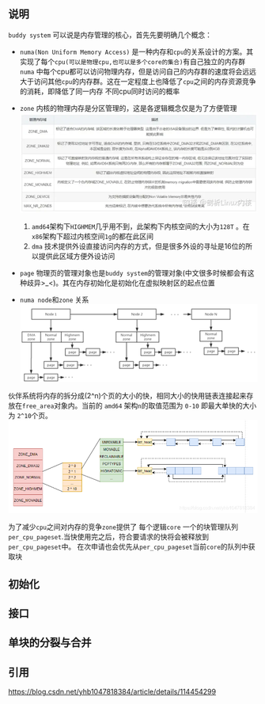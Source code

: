 ## 说明
`buddy system` 可以说是内存管理的核心，首先先要明确几个概念：
* `numa(Non Uniform Memory Access)` 是一种内存和`cpu`的关系设计的方案。其实现了每个`cpu(可以是物理cpu,也可以是多个core的集合)`有自己独立的内存群
  `numa` 中每个cpu都可以访问物理内存，但是访问自己的内存群的速度将会远远大于访问其他`cpu`的内存群。这在一定程度上也降低了`cpu`之间的内存资源竞争的消耗，即降低了同一内存
  不同cpu同时访问的概率
* `zone` 内核的物理内存是分区管理的，这是各逻辑概念仅是为了方便管理
  <img src=https://github.com/wangshaocong92/matrix/blob/main/doc/image/zone_type.webp />
  1. `amd64`架构下`HIGHMEM`几乎用不到，此架构下内核空间的大小为`128T` 。在`x86`架构下超过内核空间`1g`的都在此区间
  2. `dma` 技术提供外设直接访问内存的方式，但是很多外设的寻址是16位的所以提供此区域方便外设访问
 
* `page` 物理页的管理对象也是`buddy system`的管理对象(中文很多时候都会有这种歧异>_<)。其在内存初始化是初始化在虚拟映射区的起点位置
* `numa node`和`zone` 关系  
  <img src=https://github.com/wangshaocong92/matrix/blob/main/doc/image/numa_node.png />
  
伙伴系统将内存的拆分成(2^n)个页的大小的快，相同大小的快用链表连接起来存放在`free_area`对象内。当前的 `amd64` 架构`n`的取值范围为 `0-10` 即最大单快的大小为 `2^10`个页。
<img src=https://github.com/wangshaocong92/matrix/blob/main/doc/image/buddy.png />

为了减少`cpu`之间对内存的竞争`zone`提供了 每个逻辑`core` 一个的块管理队列 `per_cpu_pageset`.当快使用完之后，符合要请求的快将会被释放到`per_cpu_pageset`中。
在次申请也会优先从`per_cpu_pageset`当前`core`的队列中获取块

## 初始化
## 接口
## 单块的分裂与合并
## 引用
https://blog.csdn.net/yhb1047818384/article/details/114454299
